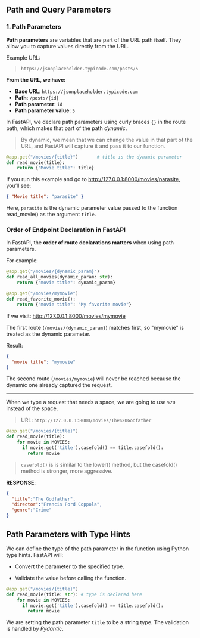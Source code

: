 ## Path and Query Parameters

### 1. Path Parameters

**Path parameters** are variables that are part of the URL path itself. They allow you to capture values directly from the URL.

Example URL:

> `https://jsonplaceholder.typicode.com/posts/5`

**From the URL, we have:**

- **Base URL**: `https://jsonplaceholder.typicode.com`
- **Path**: `/posts/{id}`
- **Path parameter**: `id`
- **Path parameter value**: `5`

In FastAPI, we declare path parameters using curly braces `{}` in the route path, which makes that part of the path _dynamic_.

> By dynamic, we mean that we can change the value in that part of the URL, and FastAPI will capture it and pass it to our function.

```python
@app.get("/movies/{title}")       # title is the dynamic parameter
def read_movie(title):
    return {"Movie title": title}
```

If you run this example and go to http://127.0.0.1:8000/movies/parasite, you’ll see:

```json
{ "Movie title": "parasite" }
```

Here, `parasite` is the dynamic parameter value passed to the function read_movie() as the argument `title`.

### Order of Endpoint Declaration in FastAPI

In FastAPI, the **order of route declarations matters** when using path parameters.

For example:

```python
@app.get("/movies/{dynamic_param}")
def read_all_movies(dynamic_param: str):
    return {"movie title": dynamic_param}

@app.get("/movies/mymovie")
def read_favorite_movie():
    return {"movie title": "My favorite movie"}
```

If we visit:
http://127.0.0.1:8000/movies/mymovie

The first route (`/movies/{dynamic_param}`) matches first, so "mymovie" is treated as the dynamic parameter.

Result:

```JSON
{
  "movie title": "mymovie"
}
```

The second route (`/movies/mymovie`) will never be reached because the dynamic one already captured the request.

---

When we type a request that needs a space, we are going to use `%20` instead of the space.

> URL: `http://127.0.0.1:8000/movies/The%20Godfather`

```python
@app.get("/movies/{title}")
def read_movie(title):
    for movie in MOVIES:
      if movie.get('title').casefold() == title.casefold():
        return movie
```

> `casefold()` is is similar to the lower() method, but the casefold() method is stronger, more aggressive.

**RESPONSE**:

```JSON
{
  "title":"The Godfather",
  "director":"Francis Ford Coppola",
  "genre":"Crime"
}
```

## Path Parameters with Type Hints

We can define the type of the path parameter in the function using Python type hints. FastAPI will:

- Convert the parameter to the specified type.

- Validate the value before calling the function.

```python
@app.get("/movies/{title}")
def read_movie(title: str): # type is declared here
    for movie in MOVIES:
      if movie.get('title').casefold() == title.casefold():
        return movie
```

We are setting the path parameter `title` to be a string type. The validation is handled by _Pydantic_.
